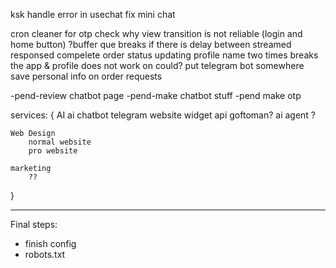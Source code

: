 ksk
handle error in usechat
fix mini chat

cron cleaner for otp
check why view transition is not reliable (login and home button)
?buffer que breaks if there is delay between streamed responsed
compelete order status
updating profile name two times breaks the app & profile does not work on could?
put telegram bot somewhere
save personal info on order requests

-pend-review chatbot page
-pend-make chatbot stuff
-pend make otp

services: {
    AI 
        ai chatbot
            telegram
            website widget
            api
            goftoman?
        ai agent
            ?

    Web Design
        normal website 
        pro website

    marketing
        ??
}

***
Final steps:
- finish config
- robots.txt
